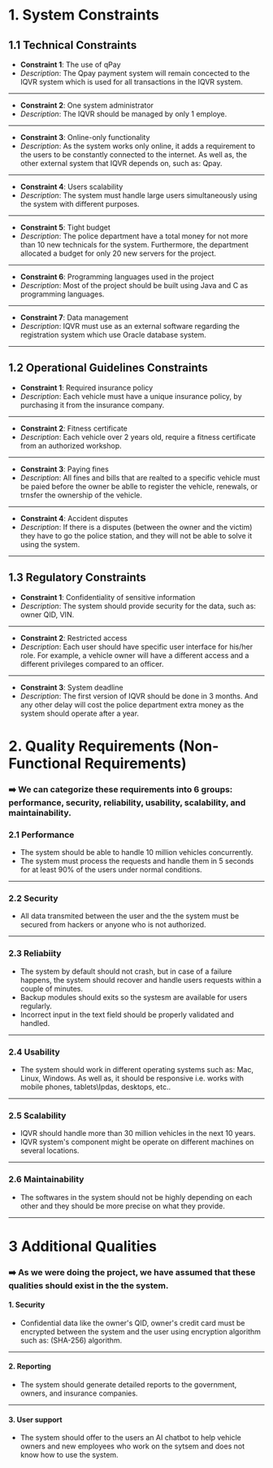 # 1. System Constraints
## 1.1 Technical Constraints
- **Constraint 1**: The use of qPay
- _Description_: The Qpay payment system will remain concected to the IQVR system which is used for all transactions in the IQVR system.
---
- **Constraint 2**: One system administrator
- _Description_: The IQVR should be managed by only 1 employe.
---
- **Constraint 3**: Online-only functionality
- _Description_: As the system works only online, it adds a requirement to the users to be constantly connected to the internet. As well as, the other external system that IQVR depends on, such as: Qpay.
---
- **Constraint 4**: Users scalability
- _Description_: The system must handle large users simultaneously using the system with different purposes.

---
- **Constraint 5**: Tight budget
- _Description_: The police department have a total money for not more than 10 new technicals for the system. Furthermore, the department allocated a budget for only 20 new servers for the project.

---
- **Constraint 6**: Programming languages used in the project
- _Description_: Most of the project should be built using Java and C as programming languages.
---

- **Constraint 7**: Data management
- _Description_: IQVR must use as an external software regarding the registration system which use Oracle database system.

---
## 1.2 Operational Guidelines Constraints
- **Constraint 1**: Required insurance policy
- _Description_: Each vehicle must have a unique insurance policy, by purchasing it from the insurance company.
---
- **Constraint 2**: Fitness certificate
- _Description_: Each vehicle over 2 years old, require a fitness certificate from an authorized workshop.
---
- **Constraint 3**: Paying fines
- _Description_: All fines and bills that are realted to a specific vehicle must be paied before the owner be ablle to register the vehicle, renewals, or trnsfer the ownership of the vehicle.
---
- **Constraint 4**: Accident disputes
- _Description_: If there is a disputes (between the owner and the victim) they have to go the police station, and they will not be able to solve it using the system.
***

## 1.3 Regulatory Constraints
- **Constraint 1**: Confidentiality of sensitive information
- _Description_: The system should provide security for the data, such as: owner QID, VIN.
---
- **Constraint 2**: Restricted access
- _Description_: Each user should have specific user interface for his/her role. For example, a vehicle owner will have a different access and a different privileges compared to an officer.
---
- **Constraint 3**: System deadline
- _Description_: The first version of IQVR should  be done in 3 months. And any other delay will cost the police department extra money as the system should operate after a year.

# 2. Quality Requirements (Non-Functional Requirements)
### ➡️ We can categorize these requirements into 6 groups: performance, security, reliability, usability, scalability, and maintainability.

### 2.1 Performance
- The system should be able to handle 10 million vehicles concurrently.
- The system must process the requests and handle them in 5 seconds for at least 90% of the users under normal conditions.
---

### 2.2 Security 
- All data transmited between the user and the the system must be secured from hackers or anyone who is not authorized. 
---
### 2.3 Reliabiity 
- The system by default should not crash, but in case of a failure happens, the system should recover and handle users requests within a couple of minutes.
- Backup modules should exits so the systesm are available for users regularly.
- Incorrect input in the text field should be properly validated and handled.
---
### 2.4 Usability
- The system should work in different operating systems such as: Mac, Linux, Windows. As well as, it should be responsive i.e. works with mobile phones, tablets\Ipdas, desktops, etc..
---
### 2.5 Scalability
- IQVR should handle more than 30 million vehicles in the next 10 years.
- IQVR system's component might be operate on different machines on several locations.
---
### 2.6 Maintainability
- The softwares in the system should not be highly depending on each other and they should be more precise on what they provide.

 ---
# 3 Additional Qualities

### ➡️ As we were doing the project, we have assumed that these qualities should exist in the the system.

#### 1. Security
- Confidential data like the owner's QID, owner's credit card must be encrypted between the system and the user using encryption algorithm such as: (SHA-256) algorithm.

---

#### 2. Reporting
- The system should generate detailed reports to the government, owners, and insurance companies. 
---
#### 3. User support 
- The system should offer to the users an AI chatbot to help vehicle owners and new employees who work on the sytsem and does not know how to use the system.